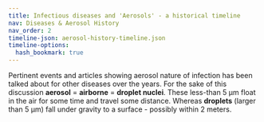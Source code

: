 ```yaml
---
title: Infectious diseases and 'Aerosols' - a historical timeline
nav: Diseases & Aerosol History
nav_order: 2
timeline-json: aerosol-history-timeline.json
timeline-options: 
  hash_bookmark: true
---
```


Pertinent events and articles showing aerosol nature of infection has been talked about for other diseases over the years. For the sake of this discussion **aerosol** = **airborne** = **droplet nuclei**. These less-than 5 μm float in the air for some time and travel some distance. Whereas **droplets** (larger than 5 μm) fall under gravity to a surface - possibly within 2 meters.

